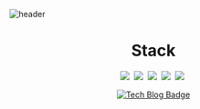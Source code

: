 ![header](https://capsule-render.vercel.app/api?type=waving&color=auto&height=350&section=header&text=Lim%20Ho%20Github&fontSize=90&animation=fadeIn&fontAlignY=38&desc=Front-End%20Developer&descAlignY=51&descAlign=74)
  <div align=center>
	<h1>Stack</h1>	
<img src="https://img.shields.io/badge/HTML-3766AB?style=flat-square&logo=HTML5&logoColor=#E34F26"/></a>&nbsp 
<img src="https://img.shields.io/badge/CSS-3766AB?style=flat-square&logo=css3&logoColor=#1572B6"/></a>&nbsp 
<img src="https://img.shields.io/badge/Javascript-3766AB?style=flat-square&logo=Javascript&logoColor=#F7DF1E"/></a>&nbsp 
<img src="https://img.shields.io/badge/Vue.js-3766AB?style=flat-square&logo=Vue.js&logoColor=#4FC08D"/></a>&nbsp 
<img src="https://img.shields.io/badge/java-3766AB?style=flat-square&logo=java&logoColor=#007396"/></a>&nbsp 
  </div>


  <div align=center>
	
  [![Tech Blog Badge](http://img.shields.io/badge/-My%20Blog-black?style=flat-square&logo=Bloglovin&link=https://limhoooo.tistory.com/)](https://limhoooo.tistory.com/)
	
  </div>
